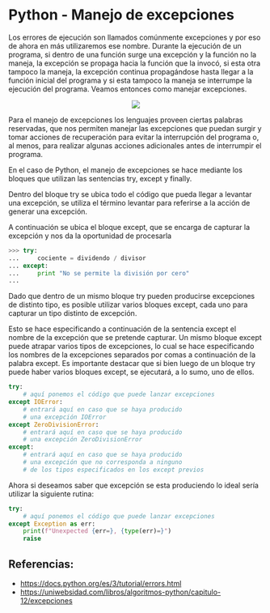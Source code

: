 # Python - Manejo de excepciones

Los errores de ejecución son llamados comúnmente excepciones y por eso de ahora en más utilizaremos ese nombre. Durante la ejecución de un programa, si dentro de una función surge una excepción y la función no la maneja, la excepción se propaga hacia la función que la invocó, si esta otra tampoco la maneja, la excepción continua propagándose hasta llegar a la función inicial del programa y si esta tampoco la maneja se interrumpe la ejecución del programa. Veamos entonces como manejar excepciones.

<p align="center">
  <img src="https://github.com/dimasx010/knowledge/assets/105082657/4fc53d3e-6e14-48d0-8bf8-b4ee6c7b929c">
</p>

Para el manejo de excepciones los lenguajes proveen ciertas palabras reservadas, que nos permiten manejar las excepciones que puedan surgir y tomar acciones de recuperación para evitar la interrupción del programa o, al menos, para realizar algunas acciones adicionales antes de interrumpir el programa.

En el caso de Python, el manejo de excepciones se hace mediante los bloques que utilizan las sentencias try, except y finally.

Dentro del bloque try se ubica todo el código que pueda llegar a levantar una excepción, se utiliza el término levantar para referirse a la acción de generar una excepción.

A continuación se ubica el bloque except, que se encarga de capturar la excepción y nos da la oportunidad de procesarla 

```python
>>> try:
...     cociente = dividendo / divisor
... except:
...     print "No se permite la división por cero"
...
```

Dado que dentro de un mismo bloque try pueden producirse excepciones de distinto tipo, es posible utilizar varios bloques except, cada uno para capturar un tipo distinto de excepción.

Esto se hace especificando a continuación de la sentencia except el nombre de la excepción que se pretende capturar. Un mismo bloque except puede atrapar varios tipos de excepciones, lo cual se hace especificando los nombres de la excepciones separados por comas a continuación de la palabra except. Es importante destacar que si bien luego de un bloque try puede haber varios bloques except, se ejecutará, a lo sumo, uno de ellos.

```python
try:
    # aquí ponemos el código que puede lanzar excepciones
except IOError:
    # entrará aquí en caso que se haya producido
    # una excepción IOError
except ZeroDivisionError:
    # entrará aquí en caso que se haya producido
    # una excepción ZeroDivisionError
except:
    # entrará aquí en caso que se haya producido
    # una excepción que no corresponda a ninguno
    # de los tipos especificados en los except previos
```

Ahora si deseamos saber que excepción se esta produciendo lo ideal sería utilizar la siguiente rutina: 

```python
try:
    # aquí ponemos el código que puede lanzar excepciones
except Exception as err:
    print(f"Unexpected {err=}, {type(err)=}")
    raise
```

## Referencias: 

- https://docs.python.org/es/3/tutorial/errors.html
- https://uniwebsidad.com/libros/algoritmos-python/capitulo-12/excepciones